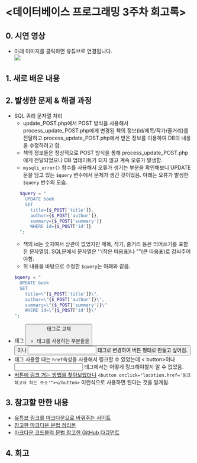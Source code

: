 <데이터베이스 프로그래밍 3주차 회고록>
=============================
## 0. 시연 영상
* 아래 이미지를 클릭하면 유튜브로 연결됩니다.  
[![](http://img.youtube.com/vi/2ZacZYgulC8/0.jpg)](http://www.youtube.com/watch?v=2ZacZYgulC8 "")

## 1. 새로 배운 내용

## 2. 발생한 문제 & 해결 과정
* SQL 쿼리 문자열 처리
  * update_POST.php에서 POST 방식을 사용해서 process_update_POST.php에게 변경된 책의 정보(id/제목/작가/줄거리)를 전달하고 process_update_POST.php에서 받은 정보를 이용하여 DB의 내용을 수정하려고 함.
  * 책의 정보들은 정상적으로 POST 방식을 통해 process_update_POST.php에게 전달되었으나 DB 업데이트가 되지 않고 계속 오류가 발생함.
  * `mysqli_error()` 함수를 사용해서 오류가 생기는 부분을 확인해보니 UPDATE문을 담고 있는 `$query` 변수에서 문제가 생긴 것이었음. 아래는 오류가 발생한 `$query` 변수의 모습.
  ```php
    $query = "
      UPDATE book
      SET
        title={$_POST['title']},
        author={$_POST['author']},
        summary={$_POST['summary']}
        WHERE id={$_POST['id']}
    ";
  ```
  * 책의 id는 숫자여서 상관이 없었지만 제목, 작가, 줄거리 등은 띄어쓰기를 포함한 문자열임. SQL문에서 문자열은 ''(작은 따옴표)나 ""(큰 따옴표)로 감싸주어야함.
  * 위 내용을 바탕으로 수정한 `$query`는 아래와 같음.
  ```php
  $query = "
    UPDATE book
    SET
      title=\"{$_POST['title']}\",
      author=\"{$_POST['author']}\",
      summary=\"{$_POST['summary']}\"
      WHERE id=\"{$_POST['id']}\"
  ";
  ```
* <a> 태그 <button> 태그로 교체
  * <a> 태그를 사용하는 부분들을 <button>이나 <input> 태그로 변경하여 버튼 형태로 만들고 싶어짐.
  * <a> 태그 사용할 때는 `href`속성을 사용해서 링크할 수 있었는데 < button>이나 <input> 태그에서는 어떻게 링크해야할지 알 수 없었음.
  * [버튼에 링크 거는 방법을 찾아보았더니](https://m.blog.naver.com/rain483/220529222723) `<button onclick="location.href='링크하고자 하는 주소'"></button>` 이런식으로 사용하면 된다는 것을 알게됨.

## 3. 참고할 만한 내용
* [유튜브 링크를 마크다운으로 바꿔주는 사이트](https://opentutorials.org/course/478)
* [참고한 마크다운 문법 정리본](https://heropy.blog/2017/09/30/markdown/)
* [마크다운 코드블럭 문법 참고한 GitHub 다큐먼트](https://docs.github.com/en/github/writing-on-github/creating-and-highlighting-code-blocks)

## 4. 회고
